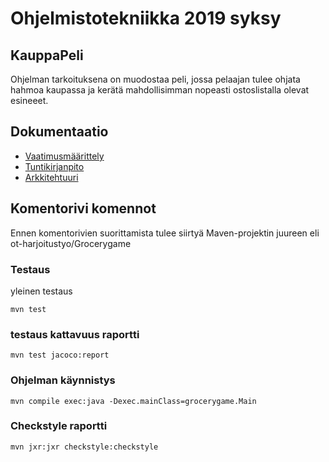 #  Ohjelmistotekniikka 2019 syksy

## KauppaPeli
Ohjelman tarkoituksena on muodostaa peli, jossa pelaajan tulee ohjata hahmoa kaupassa ja kerätä mahdollisimman nopeasti ostoslistalla olevat esineeet.


## Dokumentaatio
* [Vaatimusmäärittely](https://github.com/MiikaProject/ot-harjoitustyo/blob/master/GroceryGame/dokumentointi/vaatimusmaarittely.md)
* [Tuntikirjanpito](https://github.com/MiikaProject/ot-harjoitustyo/blob/master/GroceryGame/dokumentointi/tuntikirjanpito.md)
* [Arkkitehtuuri](https://github.com/MiikaProject/ot-harjoitustyo/blob/master/GroceryGame/dokumentointi/arkkitehtuuri.md)

## Komentorivi komennot
Ennen komentorivien suorittamista tulee siirtyä Maven-projektin juureen eli ot-harjoitustyo/Grocerygame

### Testaus
yleinen testaus
```
mvn test
```
### testaus kattavuus raportti
```
mvn test jacoco:report
```
### Ohjelman käynnistys 
```
mvn compile exec:java -Dexec.mainClass=grocerygame.Main
```
### Checkstyle raportti
```
mvn jxr:jxr checkstyle:checkstyle
```
